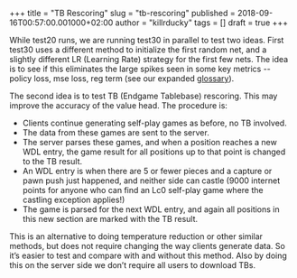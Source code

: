 +++
title = "TB Rescoring"
slug = "tb-rescoring"
published = 2018-09-16T00:57:00.001000+02:00
author = "killrducky"
tags = []
draft = true
+++

While test20 runs, we are running test30 in parallel to test two ideas. First
test30 uses a different method to initialize the first random net, and a
slightly different LR (Learning Rate) strategy for the first few nets. The
idea is to see if this eliminates the large spikes seen in some key metrics --
policy loss, mse loss, reg term (see our expanded
[glossary](https://github.com/LeelaChessZero/lc0/wiki/FAQ#glossary)).

The second idea is to test TB (Endgame Tablebase) rescoring. This may improve
the accuracy of the value head. The procedure is:

  * Clients continue generating self-play games as before, no TB involved.
  * The data from these games are sent to the server.
  * The server parses these games, and when a position reaches a new WDL entry, the game result for all positions up to that point is changed to the TB result. 
  * An WDL entry is when there are 5 or fewer pieces and a capture or pawn push just happened, and neither side can castle (9000 internet points for anyone who can find an Lc0 self-play game where the castling exception applies!)
  * The game is parsed for the next WDL entry, and again all positions in this new section are marked with the TB result.

This is an alternative to doing temperature reduction or other similar
methods, but does not require changing the way clients generate data. So it’s
easier to test and compare with and without this method. Also by doing this on
the server side we don’t require all users to download TBs.
